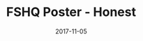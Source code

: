 ---
setID: 11
path: /product/fshq-poster-honest
date: 2017-11-05
title: FSHQ Poster - Honest
description: Museum-Quality Poster. Thick, durable, matte perfection, shouting out your message.
price: '400.00'
image1024: https://psdwizard.github.io/fullstackhq-paymongo/assets/FSHQPoster-Honest-1024.png
image150: https://psdwizard.github.io/fullstackhq-paymongo/assets/FSHQPoster-Honest-150.png
image300: https://psdwizard.github.io/fullstackhq-paymongo/assets/FSHQPoster-Honest-300.png
altText: product image
weight: '200 g'
dimensions: ''
materials: ''
OtherInfo: Lorem ipsum dolor sit amet, consectetur adipiscing elit. Curabitur 
---